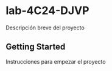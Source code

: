 # lab-4C24-DJVP


Descripción breve del proyecto

## Getting Started

Instrucciones para empezar el proyecto
